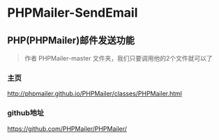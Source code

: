 # PHPMailer-SendEmail
## PHP(PHPMailer)邮件发送功能

>作者 PHPMailer-master 文件夹，我们只要调用他的2个文件就可以了

### 主页
http://phpmailer.github.io/PHPMailer/classes/PHPMailer.html

### github地址
https://github.com/PHPMailer/PHPMailer/

